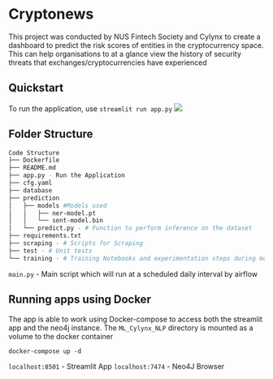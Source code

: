 # Cryptonews

This project was conducted by NUS Fintech Society and Cylynx to create a dashboard to predict the risk scores of entities in the cryptocurrency space. This can help organisations to at a glance view the history of security threats that exchanges/cryptocurrencies have experienced

## Quickstart

To run the application, use 
`streamlit run app.py` 
![](https://user-images.githubusercontent.com/52419450/121855110-927bc100-cd25-11eb-8d92-ca915b1ab585.png)

## Folder Structure
```bash
Code Structure
├── Dockerfile
├── README.md
├── app.py - Run the Application
├── cfg.yaml
├── database
├── prediction
│   ├── models #Models used 
│   │   ├── ner-model.pt
│   │   └── sent-model.bin
│   └── predict.py - # Function to perform inference on the dataset 
├── requirements.txt
├── scraping - # Scripts for Scraping
├── test - # Unit tests
└── training - # Training Notebooks and experimentation steps during model training 
```

`main.py` - Main script which will run at a scheduled daily interval by airflow

## Running apps using Docker

The app is able to work using Docker-compose to access both the streamlit app and the neo4j instance. The `ML_Cylynx_NLP` directory is mounted as a volume to the docker container

`docker-compose up -d`

`localhost:8501` - Streamlit App
`localhost:7474` - Neo4J Browser 